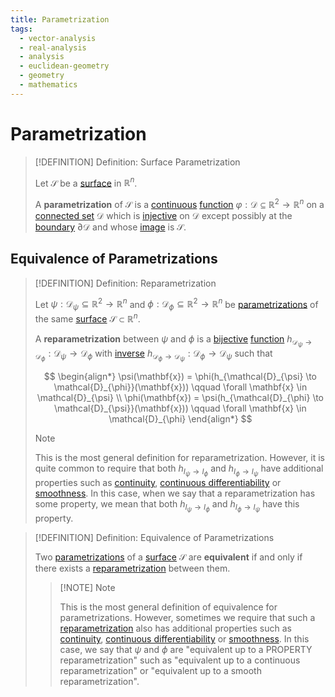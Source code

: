 ```yaml
---
title: Parametrization
tags:
  - vector-analysis
  - real-analysis
  - analysis
  - euclidean-geometry
  - geometry
  - mathematics
---
```


# Parametrization

>[!DEFINITION] Definition: Surface Parametrization
>
>Let $\mathcal{S}$ be a [surface](Surfaces.md) in $\mathbb{R}^n$.
>
>A **parametrization** of $\mathcal{S}$ is a [continuous](../../../Analysis/Real%20Analysis/Real%20Vector%20Functions/Continuity%20of%20Real%20Vector%20Functions.md) [function](../../../Analysis/Real%20Analysis/Real%20Vector%20Functions/Real%20Vector%20Function.md) $\varphi: \mathcal{D} \subseteq \mathbb{R}^2 \to \mathbb{R}^n$ on a [connected set](../../../Analysis/Real%20Analysis/The%20Topology%20of%20Euclidean%20Space.md#Connectedness) $\mathcal{D}$ which is [injective](../../../Analysis/Functions/Types%20of%20Functions/Injection.md) on $\mathcal{D}$ except possibly at the [boundary](../../../Topology/Interior,%20Boundary,%20Exterior/Boundary.md) $\partial \mathcal{D}$ and whose [image](../../../Analysis/Functions/Functions.md) is $\mathcal{S}$.
>

## Equivalence of Parametrizations

>[!DEFINITION] Definition: Reparametrization
>
>Let $\psi: \mathcal{D}_{\psi} \subseteq \mathbb{R}^2 \to \mathbb{R}^n$ and $\phi: \mathcal{D}_{\phi} \subseteq \mathbb{R}^2 \to \mathbb{R}^n$ be [parametrizations](Surfaces.md#Parametrizations) of the same [surface](surfaces.md#Surfaces) $\mathcal{S} \subset \mathbb{R}^n$.
>
>A **reparametrization** between $\psi$ and $\phi$ is a [bijective](../../../Analysis/Functions/Types%20of%20Functions/Bijection.md) [function](../../../Analysis/Real%20Analysis/Real%20Functions/Real%20Functions.md) $h_{\mathcal{D}_{\psi} \to \mathcal{D}_{\phi}}: \mathcal{D}_{\psi} \to \mathcal{D}_{\phi}$ with [inverse](../../../Analysis/Functions/Types%20of%20Functions/Injection.md) $h_{\mathcal{D}_{\phi} \to \mathcal{D}_{\psi}}: \mathcal{D}_{\phi} \to \mathcal{D}_{\psi}$ such that
>
>$$
>\begin{align*}
>\psi(\mathbf{x}) = \phi(h_{\mathcal{D}_{\psi} \to \mathcal{D}_{\phi}}(\mathbf{x})) \qquad \forall \mathbf{x} \in \mathcal{D}_{\psi} \\
>\phi(\mathbf{x}) = \psi(h_{\mathcal{D}_{\phi} \to \mathcal{D}_{\psi}}(\mathbf{x})) \qquad \forall \mathbf{x} \in \mathcal{D}_{\phi}
>\end{align*}
>$$
>
>>[!NOTE]
>>
>>This is the most general definition for reparametrization. However, it is quite common to require that both $h_{I_{\psi} \to I_{\phi}}$ and $h_{I_{\phi} \to I_{\psi}}$ have additional properties such as [continuity](../../../Analysis/Real%20Analysis/Real%20Functions/Continuity.md), [continuous differentiability](../../../Analysis/Real%20Analysis/Real%20Functions/Differentiation/Derivatives.md) or [smoothness](../../../Analysis/Real%20Analysis/Real%20Functions/Differentiation/Derivatives.md). In this case, when we say that a reparametrization has some property, we mean that both $h_{I_{\psi} \to I_{\phi}}$ and $h_{I_{\phi} \to I_{\psi}}$ have this property.
>>
>

>[!DEFINITION] Definition: Equivalence of Parametrizations
>
>Two [parametrizations](Surfaces.md#Parametrizations) of a [surface](Surfaces.md#Parametrizations) $\mathcal{S}$ are **equivalent** if and only if there exists a [reparametrization](Surfaces.md#Equivalence%20of%20Parametrizations) between them.
>
>>[!NOTE] Note
>>
>>This is the most general definition of equivalence for parametrizations. However, sometimes we require that such a [reparametrization](Surfaces.md#Equivalence%20of%20Parametrizations) also has additional properties such as [continuity](../../../Analysis/Real%20Analysis/Real%20Functions/Continuity.md), [continuous differentiability](../../../Analysis/Real%20Analysis/Real%20Functions/Differentiation/Derivatives.md) or [smoothness](../../../Analysis/Real%20Analysis/Real%20Functions/Differentiation/Derivatives.md). In this case, we say that $\psi$ and $\phi$ are "equivalent up to a PROPERTY reparametrization" such as "equivalent up to a continuous reparametrization" or "equivalent up to a smooth reparametrization".
>>
>
